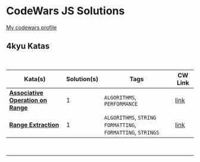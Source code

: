 # CodeWars JS Solutions

[My codewars profile](https://www.codewars.com/users/slhr174)


## 4kyu Katas

<br>

| Kata(s) | Solution(s) | Tags | CW Link |
|--|--|--|--|
| [**Associative Operation on Range**](4kyu/inProgress/Associative_Operation_on_Range.md)  | 1 | `ALGORITHMS`, `PERFORMANCE` | [link](https://www.codewars.com/kata/608cc9666513cc00192a67a9) |
| [**Range Extraction**](4kyu/Range_Extraction.md)  | 1 | `ALGORITHMS`, `STRING FORMATTING`, `FORMATTING`, `STRINGS` | [link](https://www.codewars.com/kata/51ba717bb08c1cd60f00002f) |


<br>

---


